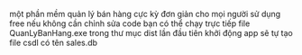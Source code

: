 một phần mềm quản lý bán hàng cực kỳ đơn giản cho mọi người sử dụng free
nếu không cần chỉnh sửa code bạn có thể chạy trực tiếp file QuanLyBanHang.exe trong thư mục dist
lần đầu tiên khởi động app sẽ tự tạo file csdl có tên sales.db
